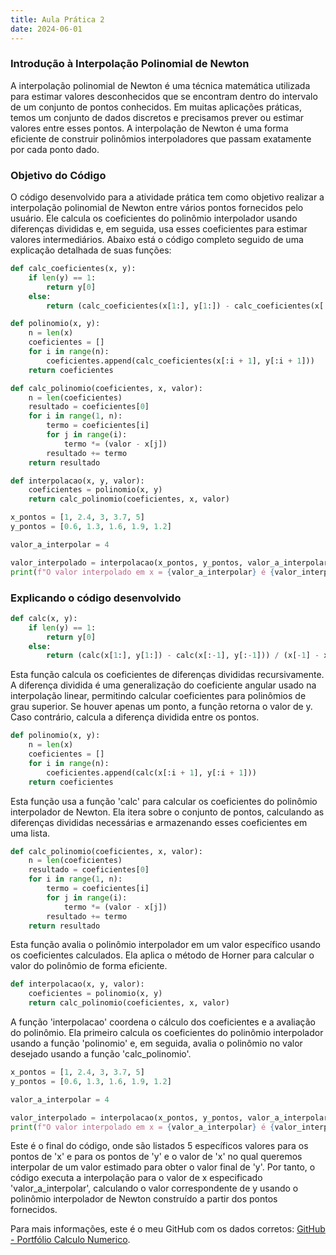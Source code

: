 ```yaml
---
title: Aula Prática 2
date: 2024-06-01
---
```


### Introdução à Interpolação Polinomial de Newton

A interpolação polinomial de Newton é uma técnica matemática utilizada para estimar valores desconhecidos que se encontram dentro do intervalo de um conjunto de pontos conhecidos. Em muitas aplicações práticas, temos um conjunto de dados discretos e precisamos prever ou estimar valores entre esses pontos. A interpolação de Newton é uma forma eficiente de construir polinômios interpoladores que passam exatamente por cada ponto dado.

### Objetivo do Código

O código desenvolvido para a atividade prática tem como objetivo realizar a interpolação polinomial de Newton entre vários pontos fornecidos pelo usuário. Ele calcula os coeficientes do polinômio interpolador usando diferenças divididas e, em seguida, usa esses coeficientes para estimar valores intermediários. Abaixo está o código completo seguido de uma explicação detalhada de suas funções:

```python
def calc_coeficientes(x, y):
    if len(y) == 1:
        return y[0]
    else:
        return (calc_coeficientes(x[1:], y[1:]) - calc_coeficientes(x[:-1], y[:-1])) / (x[-1] - x[0])

def polinomio(x, y):
    n = len(x)
    coeficientes = []
    for i in range(n):
        coeficientes.append(calc_coeficientes(x[:i + 1], y[:i + 1]))
    return coeficientes

def calc_polinomio(coeficientes, x, valor):
    n = len(coeficientes)
    resultado = coeficientes[0]
    for i in range(1, n):
        termo = coeficientes[i]
        for j in range(i):
            termo *= (valor - x[j])
        resultado += termo
    return resultado

def interpolacao(x, y, valor):
    coeficientes = polinomio(x, y)
    return calc_polinomio(coeficientes, x, valor)

x_pontos = [1, 2.4, 3, 3.7, 5]
y_pontos = [0.6, 1.3, 1.6, 1.9, 1.2]

valor_a_interpolar = 4

valor_interpolado = interpolacao(x_pontos, y_pontos, valor_a_interpolar)
print(f"O valor interpolado em x = {valor_a_interpolar} é {valor_interpolado:.4f}")
```

### Explicando o código desenvolvido
```python
def calc(x, y):
    if len(y) == 1:
        return y[0]
    else:
        return (calc(x[1:], y[1:]) - calc(x[:-1], y[:-1])) / (x[-1] - x[0])
```
Esta função calcula os coeficientes de diferenças divididas recursivamente. A diferença dividida é uma generalização do coeficiente angular usado na interpolação linear, permitindo calcular coeficientes para polinômios de grau superior. Se houver apenas um ponto, a função retorna o valor de y. Caso contrário, calcula a diferença dividida entre os pontos.

```python
def polinomio(x, y):
    n = len(x)
    coeficientes = []
    for i in range(n):
        coeficientes.append(calc(x[:i + 1], y[:i + 1]))
    return coeficientes

```
Esta função usa a função 'calc' para calcular os coeficientes do polinômio interpolador de Newton. Ela itera sobre o conjunto de pontos, calculando as diferenças divididas necessárias e armazenando esses coeficientes em uma lista.

```python
def calc_polinomio(coeficientes, x, valor):
    n = len(coeficientes)
    resultado = coeficientes[0]
    for i in range(1, n):
        termo = coeficientes[i]
        for j in range(i):
            termo *= (valor - x[j])
        resultado += termo
    return resultado
```
Esta função avalia o polinômio interpolador em um valor específico usando os coeficientes calculados. Ela aplica o método de Horner para calcular o valor do polinômio de forma eficiente.

```python
def interpolacao(x, y, valor):
    coeficientes = polinomio(x, y)
    return calc_polinomio(coeficientes, x, valor)

```
A função 'interpolacao' coordena o cálculo dos coeficientes e a avaliação do polinômio. Ela primeiro calcula os coeficientes do polinômio interpolador usando a função 'polinomio' e, em seguida, avalia o polinômio no valor desejado usando a função 'calc_polinomio'.

```python
x_pontos = [1, 2.4, 3, 3.7, 5]
y_pontos = [0.6, 1.3, 1.6, 1.9, 1.2]

valor_a_interpolar = 4

valor_interpolado = interpolacao(x_pontos, y_pontos, valor_a_interpolar)
print(f"O valor interpolado em x = {valor_a_interpolar} é {valor_interpolado:.4f}")
```
Este é o final do código, onde são listados 5 específicos valores para os pontos de 'x' e para os pontos de 'y' e o valor de 'x' no qual queremos interpolar de um valor estimado para obter o valor final de 'y'. Por tanto, o código executa a interpolação para o valor de x especificado 'valor_a_interpolar', calculando o valor correspondente de y usando o polinômio interpolador de Newton construído a partir dos pontos fornecidos.


Para mais informações, este é o meu GitHub com os dados corretos:
[GitHub - Portfólio Calculo Numerico](https://github.com/nickapmello/portfolio).
